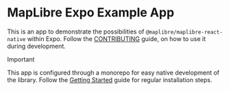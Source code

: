 # MapLibre Expo Example App

This is an app to demonstrate the possibilities of `@maplibre/maplibre-react-native` within Expo. Follow the [CONTRIBUTING](/CONTRIBUTING.md#expo-app) guide, on how to use it during development.

> [!Important]
> This app is configured through a monorepo for easy native development of the library. Follow the [Getting Started](https://maplibre.org/maplibre-react-native/docs/setup/getting-started) guide for regular installation steps.
